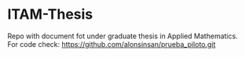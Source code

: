# ITAM-Thesis
Repo with document fot under graduate thesis in Applied Mathematics.  
For code check:
https://github.com/alonsinsan/prueba_piloto.git
